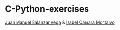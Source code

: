 # C-Python-exercises
[Juan Manuel Balanzar Vega](https://github.com/SrGitQ/C-Python-exercises) & [Isabel Cámara Montalvo](https://github.com/isabel-eng/C-Python-exercises)
